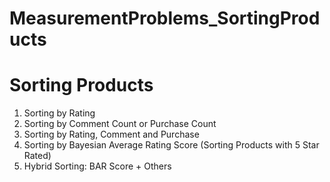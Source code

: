 # MeasurementProblems_SortingProducts

# Sorting Products

1. Sorting by Rating
2. Sorting by Comment Count or Purchase Count
3. Sorting by Rating, Comment and Purchase
4. Sorting by Bayesian Average Rating Score (Sorting Products with 5 Star Rated)
5. Hybrid Sorting: BAR Score + Others
